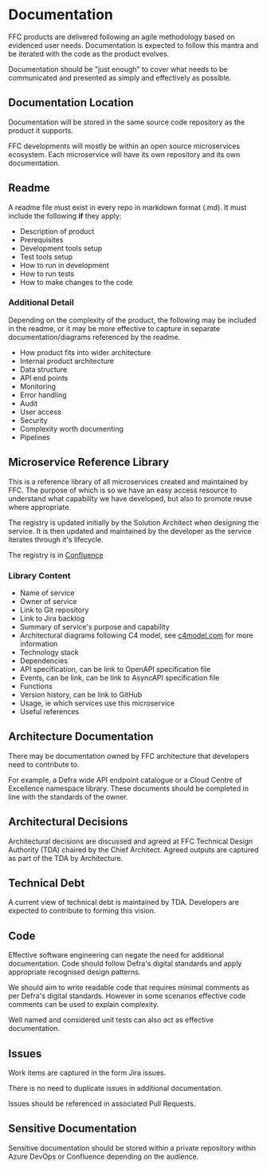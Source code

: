 # Documentation

FFC products are delivered following an agile methodology based on evidenced user needs. Documentation is expected to follow this mantra and be iterated with the code as the product evolves.

Documentation should be "just enough" to cover what needs to be communicated and presented as simply and effectively as possible.

## Documentation Location
Documentation will be stored in the same source code repository as the product it supports.

FFC developments will mostly be within an open source microservices ecosystem. Each microservice will have its own repository and its own documentation.

## Readme
A readme file must exist in every repo in markdown format (.md). It must include the following **if** they apply:
- Description of product
- Prerequisites
- Development tools setup
- Test tools setup
- How to run in development
- How to run tests
- How to make changes to the code

### Additional Detail
Depending on the complexity of the product, the following may be included in the readme, or it may be more effective to capture in separate documentation/diagrams referenced by the readme.

- How product fits into wider architecture
- Internal product architecture
- Data structure
- API end points
- Monitoring
- Error handling
- Audit
- User access
- Security
- Complexity worth documenting
- Pipelines

## Microservice Reference Library
This is a reference library of all microservices created and maintained by FFC.  The purpose of which is so we have an easy access resource to understand what capability we have developed, but also to promote reuse where appropriate.

The registry is updated initially by the Solution Architect when designing the service.  It is then updated and maintained by the developer as the service iterates through it's lifecycle.

The registry is in [Confluence](https://eaflood.atlassian.net/wiki/spaces/FPS/pages/2315288783/Microservice+Reference+Library)

### Library Content
- Name of service
- Owner of service
- Link to Git repository
- Link to Jira backlog
- Summary of service's purpose and capability
- Architectural diagrams following C4 model, see [c4model.com](https://c4model.com/) for more information
- Technology stack
- Dependencies
- API specification, can be link to OpenAPI specification file
- Events, can be link, can be link to AsyncAPI specification file
- Functions
- Version history, can be link to GitHub
- Usage, ie which services use this microservice
- Useful references

## Architecture Documentation
There may be documentation owned by FFC architecture that developers need to contribute to.

For example, a Defra wide API endpoint catalogue or a Cloud Centre of Excellence namespace library. These documents should be completed in line with the standards of the owner.

## Architectural Decisions
Architectural decisions are discussed and agreed at FFC Technical Design Authority (TDA) chaired by the Chief Architect. Agreed outputs are captured as part of the TDA by Architecture.

## Technical Debt
A current view of technical debt is maintained by TDA. Developers are expected to contribute to forming this vision.

## Code
Effective software engineering can negate the need for additional documentation. Code should follow Defra's digital standards and apply appropriate recognised design patterns.

We should aim to write readable code that requires minimal comments as per Defra's digital standards. However in some scenarios effective code comments can be used to explain complexity.

Well named and considered unit tests can also act as effective documentation.

## Issues
Work items are captured in the form Jira issues.

There is no need to duplicate issues in additional documentation.

Issues should be referenced in associated Pull Requests.

## Sensitive Documentation
Sensitive documentation should be stored within a private repository within Azure DevOps or Confluence depending on the audience.
